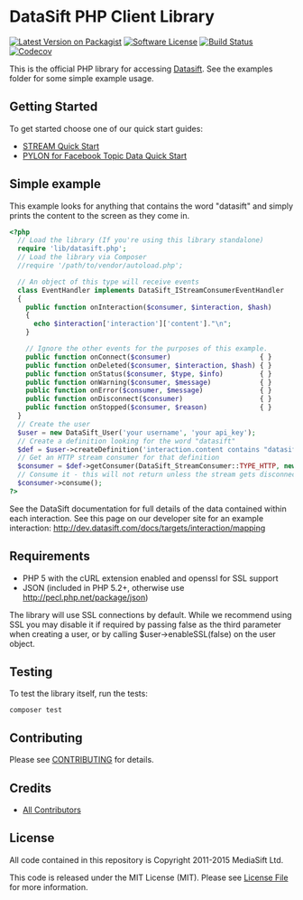 DataSift PHP Client Library
===========================

[![Latest Version on Packagist](https://img.shields.io/packagist/v/datasift/datasift-php.svg?style=flat-square)](https://packagist.org/packages/datasift/datasift-php)
[![Software License](https://img.shields.io/badge/license-MIT-brightgreen.svg?style=flat-square)](LICENSE.md)
[![Build Status](https://img.shields.io/travis/datasift/datasift-php/master.svg?style=flat-square)](https://travis-ci.org/datasift/datasift-php)
[![Codecov](https://img.shields.io/codecov/c/github/datasift/datasift-php.svg?style=flat-square)](https://codecov.io/gh/datasift/datasift-php)

This is the official PHP library for accessing [Datasift](http://datasift.com/). See the examples
folder for some simple example usage.

## Getting Started

To get started choose one of our quick start guides:

* [STREAM Quick Start](http://dev.datasift.com/docs/products/stream/quick-start/getting-started-php)
* [PYLON for Facebook Topic Data Quick Start](http://dev.datasift.com/docs/products/pylon-fbtd/get-started/getting-started-php)


Simple example
--------------

This example looks for anything that contains the word "datasift" and simply
prints the content to the screen as they come in.

```php
<?php
  // Load the library (If you're using this library standalone)
  require 'lib/datasift.php';
  // Load the library via Composer
  //require '/path/to/vendor/autoload.php';

  // An object of this type will receive events
  class EventHandler implements DataSift_IStreamConsumerEventHandler
  {
    public function onInteraction($consumer, $interaction, $hash)
    {
      echo $interaction['interaction']['content']."\n";
    }

    // Ignore the other events for the purposes of this example.
    public function onConnect($consumer)                      { }
    public function onDeleted($consumer, $interaction, $hash) { }
    public function onStatus($consumer, $type, $info)         { }
    public function onWarning($consumer, $message)            { }
    public function onError($consumer, $message)              { }
    public function onDisconnect($consumer)                   { }
    public function onStopped($consumer, $reason)             { }
  }
  // Create the user
  $user = new DataSift_User('your username', 'your api_key');
  // Create a definition looking for the word "datasift"
  $def = $user->createDefinition('interaction.content contains "datasift"');
  // Get an HTTP stream consumer for that definition
  $consumer = $def->getConsumer(DataSift_StreamConsumer::TYPE_HTTP, new EventHandler());
  // Consume it - this will not return unless the stream gets disconnected
  $consumer->consume();
?>
```

See the DataSift documentation for full details of the data contained within
each interaction. See this page on our developer site for an example interaction:
http://dev.datasift.com/docs/targets/interaction/mapping

Requirements
------------

* PHP 5 with the cURL extension enabled and openssl for SSL support
* JSON (included in PHP 5.2+, otherwise use http://pecl.php.net/package/json)

The library will use SSL connections by default. While we recommend using SSL
you may disable it if required by passing false as the third parameter when
creating a user, or by calling $user->enableSSL(false) on the user object.

Testing
-------

To test the library itself, run the tests:

    composer test

Contributing
------------

Please see [CONTRIBUTING](CONTRIBUTING.md) for details.

Credits
-------

- [All Contributors](../../contributors)

License
-------

All code contained in this repository is Copyright 2011-2015 MediaSift Ltd.

This code is released under the MIT License (MIT). Please see [License File](LICENSE.md) for more information.
